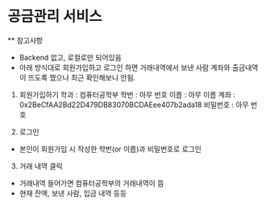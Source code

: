 # 공금관리 서비스

** 참고사항
- Backend 없고, 로컬로만 되어있음
- 아래 방식대로 회원가입하고 로그인 하면 거래내역에서 보낸 사람 계좌와 출금내역이 뜨도록 했으나 최근 확인해보니 안됨.

1. 회원가입하기
학과 : 컴퓨터공학부
학번 : 아무 번호
이름 : 아무 이름
계좌 : 0x2BeCfAA2Bd22D479DB83070BCDAEee407b2ada18
비밀번호 : 아무 번호

2. 로그인
- 본인이 회원가입 시 작성한 학번(or 이름)과 비밀번호로 로그인

3. 거래 내역 클릭
- 거래내역 들어가면 컴퓨터공학부의 거래내역이 뜸
- 현재 잔액, 보낸 사람, 입금 내역 등등
